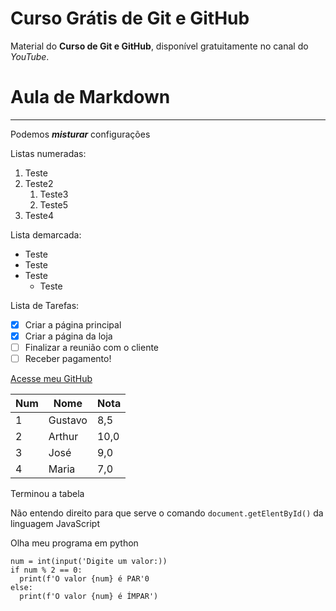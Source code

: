# Curso Grátis de Git e GitHub
Material do **Curso de Git e GitHub**, disponível gratuitamente no canal do *YouTube*.


# Aula de Markdown
---
Podemos __*misturar*__ configurações

Listas numeradas:

1. Teste
1. Teste2
   1. Teste3
   1. Teste5
999. Teste4

Lista demarcada:

* Teste
* Teste
* Teste
  * Teste

Lista de Tarefas: 

- [x] Criar a página principal
- [x] Criar a página da loja
- [ ] Finalizar a reunião com o cliente
- [ ] Receber pagamento!

[Acesse meu GitHub](https://ArthuerSG.github.io)

Num | Nome | Nota
---|---|---
1|Gustavo|8,5
2|Arthur|10,0
3|José|9,0
4|Maria|7,0

Terminou a tabela

Não entendo direito para que serve o comando `document.getElentById()` da linguagem
JavaScript

Olha meu programa em python 
```
num = int(input('Digite um valor:))
if num % 2 == 0:
  print(f'O valor {num} é PAR'0
else:
  print(f'O valor {num} é ÍMPAR')
```
